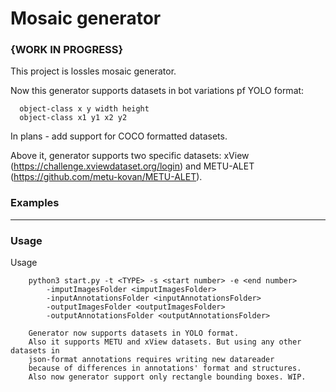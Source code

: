 # Mosaic generator
### {WORK IN PROGRESS}

This project is lossles mosaic generator.  


Now this generator supports datasets in bot variations pf YOLO format:

      object-class x y width height
      object-class x1 y1 x2 y2
  
In plans - add support for COCO formatted datasets.

Above it, generator supports two specific datasets: xView (https://challenge.xviewdataset.org/login) and METU-ALET (https://github.com/metu-kovan/METU-ALET).
  



### Examples
***

### Usage
Usage
        
        python3 start.py -t <TYPE> -s <start number> -e <end number> 
            -imputImagesFolder <imputImagesFolder> 
            -inputAnnotationsFolder <inputAnnotationsFolder>
            -outputImagesFolder <outputImagesFolder>
            -outputAnnotationsFolder <outputAnnotationsFolder>

        Generator now supports datasets in YOLO format.
        Also it supports METU and xView datasets. But using any other datasets in
        json-format annotations requires writing new datareader 
        because of differences in annotations' format and structures.
        Also now generator support only rectangle bounding boxes. WIP.
